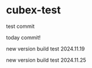 # cubex-test

test commit

today commit!

new version build test 2024.11.19

new version build test 2024.11.25
